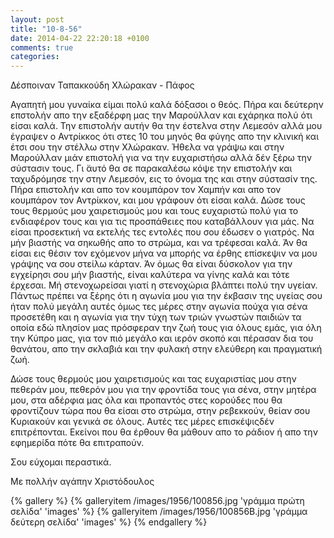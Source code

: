 ```yaml
---
layout: post
title: "10-8-56"
date: 2014-04-22 22:20:18 +0100
comments: true
categories: 
---
```


Δέσποιναν Ταπακκούδη Χλώρακαν - Πάφος

Αγαπητή μου γυναίκα είμαι πολύ καλά δόξασοι ο θεός. Πήρα και δεύτερην επστολήν απο την εξαδέρφη μας την Μαρούλλαν και εχάρηκα πολύ ότι είσαι καλά. Την επιστολήν αυτήν θα την έστελνα στην Λεμεσόν αλλά μου έγραψεν ο Αντρίκκος ότι στες 10 του μηνός θα φύγης απο την κλινική και έτσι σου την στέλλω στην Χλώρακαν. Ήθελα να γράψω και στην Μαρούλλαν μιάν επιστολή για να την ευχαριστήσω αλλά δέν ξέρω την σύστασιν τους. Γι ̈αυτό θα σε παρακαλέσω κόψε την επιστολήν και ταχυδρόμησε την στην Λεμεσόν, εις το όνομα της και στην σύστασίν της. Πήρα επιστολήν και απο τον κουμπάρον τον Χαμπήν και απο τον κουμπάρον τον Αντρίκκον, και μου γράφουν ότι είσαι καλά. Δώσε τους τους θερμούς μου χαιρετισμούς μου και τους ευχαριστώ πολύ για το ενδιαφέρον τους και για τις προσπάθειες που καταβάλλουν για μάς. Να είσαι προσεκτική να εκτελής τες εντολές που σου έδωσεν ο γιατρός. Να μήν βιαστής να σηκωθής απο το στρώμα, και να τρέφεσαι καλά. Άν θα είσαι εις θέσιν τον εχόμενον μήνα να μπορής να έρθης επίσκεψιν να μου γράψης να σου στείλω κάρταν. Άν όμως θα είναι δύσκολον για την εγχείρησι σου μήν βιαστής, είναι καλύτερα να γίνης καλά και τότε έρχεσαι. Μή στενοχωρείσαι γιατί η στενοχώρια βλάπτει πολύ την υγείαν. Πάντως πρέπει να ξέρης ότι η αγωνία μου για την έκβασιν της υγείας σου ήταν πολύ μεγάλη αυτές όμως τες μέρες στην αγωνία πούχα για σένα προσετέθη και η αγωνία για την τύχη των τριών γνωστών παιδιών τα οποία εδώ πλησίον μας πρόσφεραν την ζωή τους για όλους εμάς, για όλη την Κύπρο μας, για τον πιό μεγάλο και ιερόν σκοπό και πέρασαν δια του θανάτου, απο την σκλαβιά και την φυλακή στην ελεύθερη και πραγματική ζωή.

Δώσε τους θερμούς μου χαιρετισμούς και τας ευχαριστίας μου στην πεθεράν μου, πεθερόν μου για την φροντίδα τους για σένα, στην μητέρα μου, στα αδέρφια μας όλα και προπαντός στες κορούδες που θα φροντίζουν τώρα που θα είσαι στο στρώμα, στην ρεβεκκούν, θείαν σου Κυριακούν και γενικά σε όλους. Αυτές τες μέρες επισκέψιςδέν επιτρέπονται. Εκείνοι που θα έρθουν θα μάθουν απο το ράδιον ή απο την εφημερίδα πότε θα επιτραπούν.

Σου εύχομαι περαστικά.

Με πολλήν αγάπην Χριστόδουλος

{% gallery %}
  {% galleryitem /images/1956/100856.jpg 'γράμμα πρώτη σελίδα' 'images' %}
  {% galleryitem /images/1956/100856B.jpg 'γράμμα δεύτερη σελίδα' 'images' %}
{% endgallery %}
